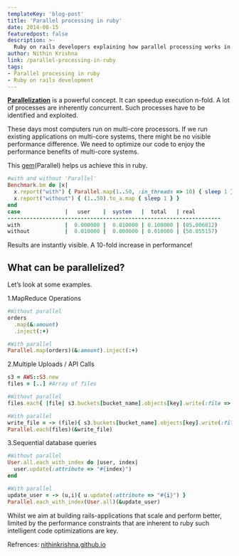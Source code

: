 ```yaml
---
templateKey: 'blog-post'
title: 'Parallel processing in ruby'
date: 2014-08-15
featuredpost: false
description: >-
  Ruby on rails developers explaining how parallel processing works in ruby with code snippets.
author: Nithin Krishna  
link: /parallel-processing-in-ruby
tags:
- Parallel processing in ruby
- Ruby on rails development
---
```


**[Parallelization](http://en.wikipedia.org/wiki/Parallel_computing)** is a powerful concept. It can speedup execution n-fold. A lot of processes are inherently concurrent. Such processes have to be identified and exploited.

These days most computers run on multi-core processors. If we run existing applications on multi-core systems, there might be no visible performance difference. We need to optimize our code to enjoy the performance benefits of multi-core systems.

This [gem](https://github.com/grosser/parallel)(Parallel) helps us achieve this in ruby.

```ruby
#with and without 'Parallel'
Benchmark.bm do |x|
  x.report("with") { Parallel.map(1..50, :in_threads => 10) { sleep 1 }  }
  x.report("without") { (1..50).to_a.map { sleep 1 } }
end
case              |   user    |  system   |  total   | real
-------------------------------------------------------------------
with              |  0.000000 |  0.010000 | 0.100000 | (05.006012)
without           |  0.010000 |  0.000000 | 0.010000 | (50.055157)
```

Results are instantly visible. A 10-fold increase in performance!

## What can be parallelized?
Let’s look at some examples.

1.MapReduce Operations
```ruby
#Without parallel
orders
  .map(&:amount)
  .inject(:+)

#With parallel
Parallel.map(orders)(&:amount).inject(:+)
```
2.Multiple Uploads / API Calls

```ruby
s3 = AWS::S3.new
files = [..] #Array of files

#Without parallel
files.each{ |file| s3.buckets[bucket_name].objects[key].write(:file => file) }

#With parallel
write_file = -> (file){ s3.buckets[bucket_name].objects[key].write(:file => file) }
Parallel.each(files)(&write_file)
```

3.Sequential database queries

```ruby
#Without parallel
User.all.each_with_index do |user, index|
  user.update(:attribute => "#{index}")
end

#With parallel
update_user = -> (u,i){ u.update(:attribute => "#{i}") }
Parallel.each_with_index(User.all)(&update_user)
```
Whilst we aim at building rails-applications that scale and perform better, limited by the performance constraints that are inherent to ruby such intelligent code optimizations are key.

Refrences: [nithinkrishna.github.io](http://nithinkrishna.github.io/2014-08-15-parallel-processing-in-ruby/)

